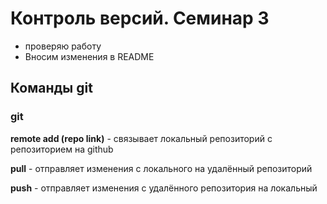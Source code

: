 # Контроль версий. Семинар 3

* проверяю работу
* Вносим изменения в README

## Команды git

### git
__remote add (repo link)__ - связывает локальный репозиторий с репозиторием на github

__pull__ - отправляет изменения с локального на удалённый репозиторий

__push__ - отправляет изменения с удалённого репозитория на локальный
